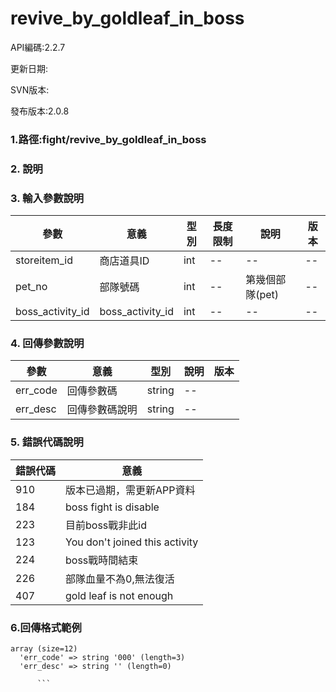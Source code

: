 # revive_by_goldleaf_in_boss



API編碼:2.2.7

更新日期:

SVN版本:

發布版本:2.0.8
### 1.路徑:fight/revive_by_goldleaf_in_boss

### 2. 說明


### 3. 輸入參數說明
| 參數 | 意義 | 型別 |長度限制| 說明 |版本
| -- | -- | -- | -- | -- |--|
|storeitem_id|商店道具ID|int|--|--|--|
|pet_no|部隊號碼|int|--|第幾個部隊(pet)|--|
|boss_activity_id|boss_activity_id|int|--|--|--|



### 4. 回傳參數說明
| 參數 | 意義 | 型別 | 說明 |版本|
| -- | -- | -- | -- | -- |
| err_code | 回傳參數碼 | string |--|
| err_desc | 回傳參數碼說明 | string | -- |




### 5. 錯誤代碼說明
|錯誤代碼|意義|
|--|--|
|910|版本已過期，需更新APP資料|
|184|boss fight is disable|
|223|目前boss戰非此id|
|123|You don't joined this activity|
|224|boss戰時間結束|
|226|部隊血量不為0,無法復活|
|407|gold leaf is not enough|





### 6.回傳格式範例
```
array (size=12)
  'err_code' => string '000' (length=3)
  'err_desc' => string '' (length=0)

      ```

```


